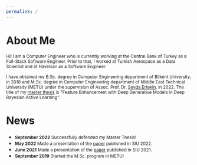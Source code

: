 ```yaml
---
permalink: /
---
```

# About Me
<small>Hi! I am a Computer Engineer who is currently working at the Central Bank of Turkey as a Full-Stack Software Engineer. Prior to that, I worked at Turkish Aerospace as a Data Scientist and at Havelsan as a Software Engineer.</small>

<small>I have obtained my B.Sc. degree in Computer Engineering department of Bilkent University, in 2018 and M.Sc. degree in Computer Engineering department of Middle East Technical University (METU) under the supervision of Assoc. Prof. Dr. [Şeyda Ertekin](https://avesis.metu.edu.tr/sertekin), in 2022. The title of my [master thesis](https://open.metu.edu.tr/bitstream/handle/11511/99446/index.pdf) is "Feature Enhancement with Deep Generative Models in Deep Bayesian Active Learning".</small>

# News
* <small>**September 2022** Successfully defended my Master Thesis!</small>
* <small>**May 2022** Made a presentation of the [paper](https://ieeexplore.ieee.org/abstract/document/9864798/) published in SIU 2022.</small>
* <small>**June 2021** Made a presentation of the [paper](https://ieeexplore.ieee.org/abstract/document/9477979) published in SIU 2021.</small>
* <small>**September 2019** Started the M.Sc. program in METU!</small>
